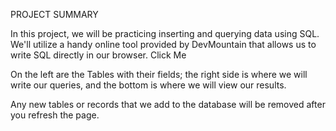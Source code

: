 PROJECT SUMMARY

In this project, we will be practicing inserting and querying data using SQL. We'll utilize a handy online tool provided by DevMountain that allows us to write SQL directly in our browser. Click Me

On the left are the Tables with their fields; the right side is where we will write our queries, and the bottom is where we will view our results.

Any new tables or records that we add to the database will be removed after you refresh the page.


